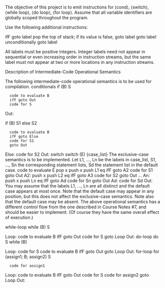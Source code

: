 The objective of this project is to emit instructions for ⟨cond⟩, ⟨switch⟩, ⟨while loop⟩, ⟨do loop⟩, ⟨for loop⟩. Assume that all variable identifiers are globally scoped throughout the program. 

Use the following additional instructions: 

ifF goto label	pop the top of stack; if its value is false, goto label
goto label	unconditionally goto label

All labels must be positive integers. Integer labels need not appear in sequential or even increasing order in instruction streams, but the same label must not appear at two or more locations in any instruction streams. 

Description of Intermediate-Code Operational Semantics 

The following intermediate-code operational semantics is to be used for compilation.
conditionals
if (B) S

      code to evaluate B
      ifF goto Out
      code for S
Out:

if (B) S1 else S2

      code to evaluate B
      ifF goto Else
      code for S1
      goto Out
Else: code for S2
Out:
switch
switch (E) {case_list}
The exclusive-case semantics is to be implemented. Let L1, …, Ln be the labels in case_list, S1, …, Sn the corresponding statement lists, Sd the statement list in the default case.
      code to evaluate E
      pop x
      push x
      push L1
      eq
      ifF goto A2
      code for S1
      goto Out
A2:
      push x
      push L2
      eq
      ifF goto A3
      code for S2
      goto Out
         ...
An:
      push x
      push Ln
      eq
      ifF goto Ad
      code for Sn
      goto Out
Ad:
      code for Sd
Out:
You may assume that the labels L1, …, Ln are all distinct and the default case appears at most once. Note that the default case may appear in any position, but this does not affect the exclusive-case semantics. Note also that the default case may be absent. The above operational semantics has a different control flow from the one described in Course Notes #7, and should be easier to implement. (Of course they have the same overall effect of execution.) 

while-loop
while (B) S

Loop: code to evaluate B
      ifF goto Out
      code for S
      goto Loop
Out:
do-loop
do S while (B)

Loop: code for S
      code to evaluate B
      ifF goto Out
      goto Loop
Out:
for-loop
for (assign1; B; assign2) S

      code for assign1
Loop: code to evaluate B
      ifF goto Out
      code for S
      code for assign2
      goto Loop
Out:
